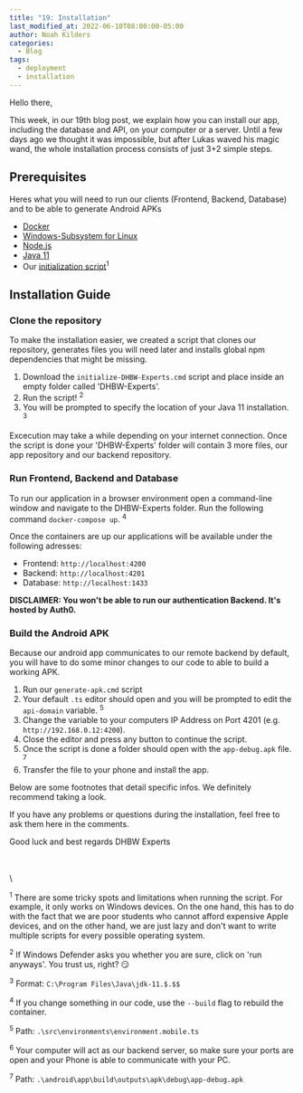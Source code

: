 ```yaml
---
title: "19: Installation"
last_modified_at: 2022-06-10T08:00:00-05:00
author: Noah Kilders
categories:
  - Blog
tags:
  - deployment
  - installation
---
```


Hello there,

This week, in our 19th blog post, we explain how you can install our app, including the database and API, on your computer or a server.
Until a few days ago we thought it was impossible, but after Lukas waved his magic wand, the whole installation process consists of just 3+2 simple steps.

## Prerequisites
Heres what you will need to run our clients (Frontend, Backend, Database) and to be able to generate Android APKs
- [Docker](https://docs.docker.com/desktop/windows/install/)
- [Windows-Subsystem for Linux](https://docs.microsoft.com/en-us/windows/wsl/install-manual#step-4---download-the-linux-kernel-update-package)
- [Node.js](https://nodejs.org/en/)
- [Java 11](https://www.oracle.com/java/technologies/downloads/#java11-windows) 
- Our [initialization script](https://raw.githubusercontent.com/DHBW-Experts/documents/main/initialize-DHBW-Experts.cmd)<sup>1</sup>

## Installation Guide
### Clone the repository
To make the installation easier, we created a script that clones our repository, generates files you will need later and installs global npm dependencies that might be missing.
1. Download the `initialize-DHBW-Experts.cmd` script and place inside an empty folder called 'DHBW-Experts'.
2. Run the script! <sup>2</sup>
3. You will be prompted to specify the location of your Java 11 installation. <sup>3</sup>

Excecution may take a while depending on your internet connection. Once the script is done your 'DHBW-Experts' folder will contain 3 more files, our app repository and our backend repository.

### Run Frontend, Backend and Database
To run our application in a browser environment open a command-line window and navigate to the DHBW-Experts folder. Run the following command `docker-compose up`. <sup>4</sup>

Once the containers are up our applications will be available under the following adresses:
- Frontend: `http://localhost:4200`
- Backend: `http://localhost:4201`
- Database: `http://localhost:1433`

**DISCLAIMER: You won't be able to run our authentication Backend. It's hosted by Auth0.**

### Build the Android APK
Because our android app communicates to our remote backend by default, you will have to do some minor changes to our code to able to build a working APK.
1. Run our `generate-apk.cmd` script
2. Your default `.ts` editor should open and you will be prompted to edit the `api-domain` variable. <sup>5</sup>
3. Change the variable to your computers IP Address on Port 4201 (e.g. `http://192.168.0.12:4200`). 
4. Close the editor and press any button to continue the script.
5. Once the script is done a folder should open with the `app-debug.apk` file. <sup>7</sup>
6. Transfer the file to your phone and install the app.

Below are some footnotes that detail specific infos. We definitely recommend taking a look.

If you have any problems or questions during the installation, feel free to ask them here in the comments.

Good luck and best regards
DHBW Experts

\
\
\

<sup>1</sup> There are some tricky spots and limitations when running the script.
For example, it only works on Windows devices. On the one hand, this has to do with the fact that we are poor students who cannot afford expensive Apple devices, and on the other hand, we are just lazy and don't want to write multiple scripts for every possible operating system.

<sup>2</sup> If Windows Defender asks you whether you are sure, click on 'run anyways'. You trust us, right? 😏

<sup>3</sup> Format: `C:\Program Files\Java\jdk-11.$.$$`

<sup>4</sup> If you change something in our code, use the `--build` flag to rebuild the container.

<sup>5</sup> Path: `.\src\environments\environment.mobile.ts`

<sup>6</sup> Your computer will act as our backend server, so make sure your ports are open and your Phone is able to communicate with your PC.

<sup>7</sup> Path: `.\android\app\build\outputs\apk\debug\app-debug.apk`